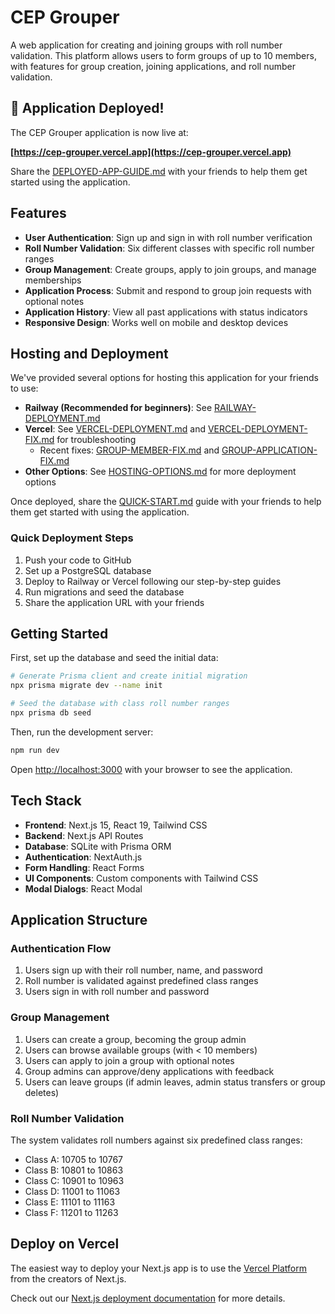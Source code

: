 # CEP Grouper

A web application for creating and joining groups with roll number validation. This platform allows users to form groups of up to 10 members, with features for group creation, joining applications, and roll number validation.

## 🎉 Application Deployed! 

The CEP Grouper application is now live at:

**[https://cep-grouper.vercel.app](https://cep-grouper.vercel.app)**

Share the [DEPLOYED-APP-GUIDE.md](./DEPLOYED-APP-GUIDE.md) with your friends to help them get started using the application.

## Features

- **User Authentication**: Sign up and sign in with roll number verification
- **Roll Number Validation**: Six different classes with specific roll number ranges
- **Group Management**: Create groups, apply to join groups, and manage memberships
- **Application Process**: Submit and respond to group join requests with optional notes
- **Application History**: View all past applications with status indicators
- **Responsive Design**: Works well on mobile and desktop devices

## Hosting and Deployment

We've provided several options for hosting this application for your friends to use:

- **Railway (Recommended for beginners)**: See [RAILWAY-DEPLOYMENT.md](./RAILWAY-DEPLOYMENT.md)
- **Vercel**: See [VERCEL-DEPLOYMENT.md](./VERCEL-DEPLOYMENT.md) and [VERCEL-DEPLOYMENT-FIX.md](./VERCEL-DEPLOYMENT-FIX.md) for troubleshooting
  - Recent fixes: [GROUP-MEMBER-FIX.md](./GROUP-MEMBER-FIX.md) and [GROUP-APPLICATION-FIX.md](./GROUP-APPLICATION-FIX.md)
- **Other Options**: See [HOSTING-OPTIONS.md](./HOSTING-OPTIONS.md) for more deployment options

Once deployed, share the [QUICK-START.md](./QUICK-START.md) guide with your friends to help them get started with using the application.

### Quick Deployment Steps

1. Push your code to GitHub
2. Set up a PostgreSQL database
3. Deploy to Railway or Vercel following our step-by-step guides
4. Run migrations and seed the database
5. Share the application URL with your friends

## Getting Started

First, set up the database and seed the initial data:

```bash
# Generate Prisma client and create initial migration
npx prisma migrate dev --name init

# Seed the database with class roll number ranges
npx prisma db seed
```

Then, run the development server:

```bash
npm run dev
```

Open [http://localhost:3000](http://localhost:3000) with your browser to see the application.

## Tech Stack

- **Frontend**: Next.js 15, React 19, Tailwind CSS
- **Backend**: Next.js API Routes
- **Database**: SQLite with Prisma ORM
- **Authentication**: NextAuth.js
- **Form Handling**: React Forms
- **UI Components**: Custom components with Tailwind CSS
- **Modal Dialogs**: React Modal

## Application Structure

### Authentication Flow

1. Users sign up with their roll number, name, and password
2. Roll number is validated against predefined class ranges
3. Users sign in with roll number and password

### Group Management

1. Users can create a group, becoming the group admin
2. Users can browse available groups (with < 10 members)
3. Users can apply to join a group with optional notes
4. Group admins can approve/deny applications with feedback
5. Users can leave groups (if admin leaves, admin status transfers or group deletes)

### Roll Number Validation

The system validates roll numbers against six predefined class ranges:
- Class A: 10705 to 10767
- Class B: 10801 to 10863
- Class C: 10901 to 10963
- Class D: 11001 to 11063
- Class E: 11101 to 11163
- Class F: 11201 to 11263

## Deploy on Vercel

The easiest way to deploy your Next.js app is to use the [Vercel Platform](https://vercel.com/new?utm_medium=default-template&filter=next.js&utm_source=create-next-app&utm_campaign=create-next-app-readme) from the creators of Next.js.

Check out our [Next.js deployment documentation](https://nextjs.org/docs/app/building-your-application/deploying) for more details.
